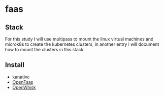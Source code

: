 # faas

## Stack

For this study I will use multipass to mount the linux virtual machines and microk8s to create the kubernetes clusters, in another entry I will document how to mount the clusters in this stack.


## Install  

- [kanative](./knative/readme.md)
- [OpenFaas](./openFaas/readme.md)
- [OpenWhisk](./openwhisk/readme.md)